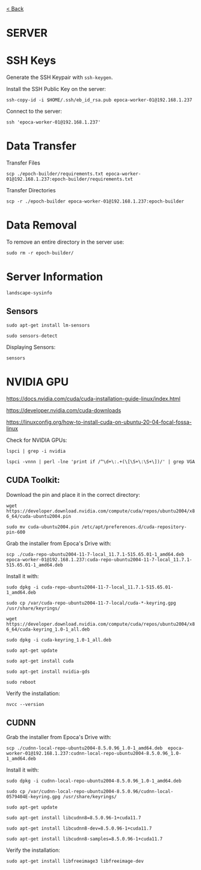 [< Back](../README.md)

# SERVER



# SSH Keys

Generate the SSH Keypair with `ssh-keygen`.

Install the SSH Public Key on the server:

`ssh-copy-id -i $HOME/.ssh/eb_id_rsa.pub epoca-worker-01@192.168.1.237`

Connect to the server:

`ssh 'epoca-worker-01@192.168.1.237'`


#
# Data Transfer

Transfer Files

`scp ./epoch-builder/requirements.txt epoca-worker-01@192.168.1.237:epoch-builder/requirements.txt`

Transfer Directories

`scp -r ./epoch-builder epoca-worker-01@192.168.1.237:epoch-builder`


#
# Data Removal

To remove an entire directory in the server use:

`sudo rm -r epoch-builder/`



#
# Server Information

`landscape-sysinfo`


## Sensors

`sudo apt-get install lm-sensors`

`sudo sensors-detect`

Displaying Sensors:

`sensors`



#
# NVIDIA GPU

https://docs.nvidia.com/cuda/cuda-installation-guide-linux/index.html

https://developer.nvidia.com/cuda-downloads

https://linuxconfig.org/how-to-install-cuda-on-ubuntu-20-04-focal-fossa-linux

Check for NVIDIA GPUs: 

`lspci | grep -i nvidia`

`lspci -vnnn | perl -lne 'print if /^\d+\:.+(\[\S+\:\S+\])/' | grep VGA`


## CUDA Toolkit:

Download the pin and place it in the correct directory:

`wget https://developer.download.nvidia.com/compute/cuda/repos/ubuntu2004/x86_64/cuda-ubuntu2004.pin`

`sudo mv cuda-ubuntu2004.pin /etc/apt/preferences.d/cuda-repository-pin-600`

Grab the installer from Epoca's Drive with:

`scp ./cuda-repo-ubuntu2004-11-7-local_11.7.1-515.65.01-1_amd64.deb  epoca-worker-01@192.168.1.237:cuda-repo-ubuntu2004-11-7-local_11.7.1-515.65.01-1_amd64.deb`

Install it with:

`sudo dpkg -i cuda-repo-ubuntu2004-11-7-local_11.7.1-515.65.01-1_amd64.deb`

`sudo cp /var/cuda-repo-ubuntu2004-11-7-local/cuda-*-keyring.gpg /usr/share/keyrings/`

`wget https://developer.download.nvidia.com/compute/cuda/repos/ubuntu2004/x86_64/cuda-keyring_1.0-1_all.deb`

`sudo dpkg -i cuda-keyring_1.0-1_all.deb`

`sudo apt-get update`

`sudo apt-get install cuda`

`sudo apt-get install nvidia-gds`

`sudo reboot`

Verify the installation:

`nvcc --version`


## CUDNN

Grab the installer from Epoca's Drive with:

`scp ./cudnn-local-repo-ubuntu2004-8.5.0.96_1.0-1_amd64.deb  epoca-worker-01@192.168.1.237:cudnn-local-repo-ubuntu2004-8.5.0.96_1.0-1_amd64.deb`

Install it with:

`sudo dpkg -i cudnn-local-repo-ubuntu2004-8.5.0.96_1.0-1_amd64.deb`

`sudo cp /var/cudnn-local-repo-ubuntu2004-8.5.0.96/cudnn-local-0579404E-keyring.gpg /usr/share/keyrings/`

`sudo apt-get update`

`sudo apt-get install libcudnn8=8.5.0.96-1+cuda11.7`

`sudo apt-get install libcudnn8-dev=8.5.0.96-1+cuda11.7`

`sudo apt-get install libcudnn8-samples=8.5.0.96-1+cuda11.7`

Verify the installation:

`sudo apt-get install libfreeimage3 libfreeimage-dev`

